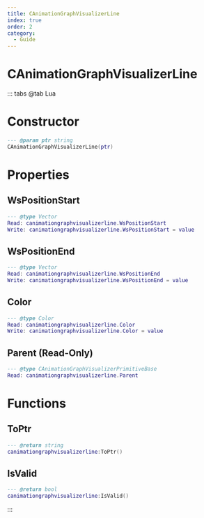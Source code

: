 ```yaml
---
title: CAnimationGraphVisualizerLine
index: true
order: 2
category:
  - Guide
---
```


# CAnimationGraphVisualizerLine

::: tabs
@tab Lua
# Constructor
```lua
--- @param ptr string
CAnimationGraphVisualizerLine(ptr)
```
# Properties
## WsPositionStart 
```lua
--- @type Vector
Read: canimationgraphvisualizerline.WsPositionStart
Write: canimationgraphvisualizerline.WsPositionStart = value
```
## WsPositionEnd 
```lua
--- @type Vector
Read: canimationgraphvisualizerline.WsPositionEnd
Write: canimationgraphvisualizerline.WsPositionEnd = value
```
## Color 
```lua
--- @type Color
Read: canimationgraphvisualizerline.Color
Write: canimationgraphvisualizerline.Color = value
```
## Parent (Read-Only)
```lua
--- @type CAnimationGraphVisualizerPrimitiveBase
Read: canimationgraphvisualizerline.Parent
```
# Functions
## ToPtr
```lua
--- @return string
canimationgraphvisualizerline:ToPtr()
```
## IsValid
```lua
--- @return bool
canimationgraphvisualizerline:IsValid()
```

:::